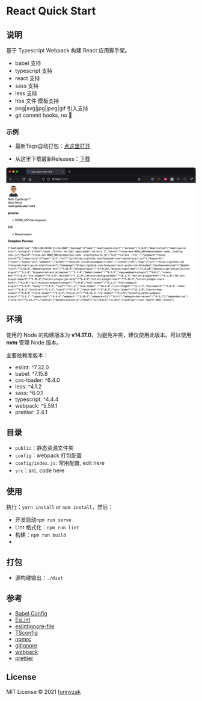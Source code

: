 # React Quick Start

## 说明

基于 Typescript Webpack 构建 React 应用脚手架。

-   babel 支持
-   typescript 支持
-   react 支持
-   sass 支持
-   less 支持
-   hbs 文件 模板支持
-   png|svg|jpg|jpeg|gif 引入支持
-   git commit hooks, no 💩

### 示例

- 最新Tags自动打包：[点这里打开](https://funnyzak.github.io/react-quick-start/)

- 从这里下载最新Releases：[下载](https://github.com/funnyzak/react-quick-start/releases)

![run](public/_docs/assets/img/run-demo.jpg)

## 环境

使用的 Node 的构建版本为 **v14.17.0**，为避免冲突，建议使用此版本。可以使用 **_nvm_** 管理 Node 版本。

主要依赖库版本：

-   eslint: ^7.32.0
-   babel: ^7.15.8
-   css-loader: ^6.4.0
-   less: ^4.1.2
-   sass: ^6.0.1
-   typescript: ^4.4.4
-   webpack: ^5.59.1
-   prettier: 2.4.1

## 目录

-   `public`：静态资源文件夹
-   `config`：webpack 打包配置
-   `config/index.js`: 常用配置, edit here
-   `src`：src, code here

## 使用

执行：`yarn install` or `npm install`，然后：

-   开发启动`npm run serve`
-   Lint 格式化：`npm run lint`
-   构建：`npm run build`
-
## 打包

-   源构建输出：`./dist`

## 参考

-   [Babel Config](https://babel.docschina.org/docs/en/7.0.0/configuration/)
-   [EsLint](https://eslint.org/docs/user-guide/configuring/)
-   [eslintignore-file](https://eslint.org/docs/user-guide/configuring/ignoring-code#the-eslintignore-file)
-   [TSconfig](https://www.typescriptlang.org/tsconfig/)
-   [npmrc](https://docs.npmjs.com/cli/v7/configuring-npm/npmrc)
-   [gitignore](https://git-scm.com/docs/gitignore)
-   [webpack](https://webpack.docschina.org/guides/getting-started/)
-   [prettier](https://prettier.io/docs/en/index.html)

## License

MIT License © 2021 [funnyzak](https://github.com/funnyzak)
